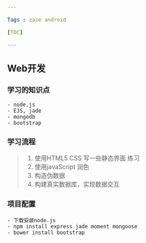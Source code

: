 ```yaml
---

Tags : zaze android

[TOC]

---
```


## Web开发

### 学习的知识点

```
- node.js 
- EJS, jade 
- mongodb
- bootstrap
```

### 学习流程
> 1. 使用HTML5 CSS 写一些静态界面 练习
> 2. 使用javaScript 润色
> 3. 构造伪数据
> 4. 构建真实数据库，实现数据交互 


### 项目配置

```
- 下载安装node.js
- npm install express jade moment mongoose
- bower install bootstrap
```

